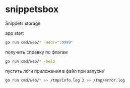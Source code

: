 # snippetsbox

Snippets storage

app start
```sh
go run cmd/web/* -addr=":9999"
```

получить справку по флагам
```sh
go run cmd/web/* -help
```

пустить логи приложения в файл при запуске
```sh
go run cmd/web/* >> /tmp/info.log 2 >> /tmp/error.log
```